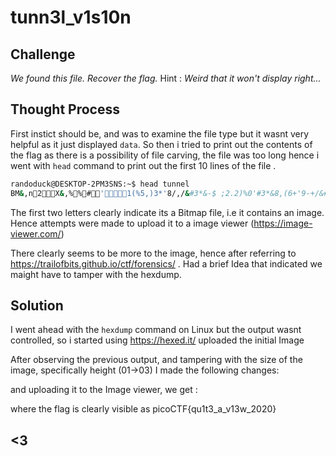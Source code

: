 # tunn3l_v1s10n

## Challenge
*We found this file. Recover the flag.* 
Hint : *Weird that it won't display right...*

## Thought Process
First instict should be, and was to examine the file type but it wasnt very helpful as it just displayed `data`. So then i tried to print out the contents of the flag as there is a possibility of file carving, the file was too long hence i went with `head` command to print out the first 10 lines of the file .

```bash
randoduck@DESKTOP-2PM3SNS:~$ head tunnel
BM&,n2X&,%%#'1(%5,)3*'8/,/&#3*&-$ ;2.2)%0'#3*&8,(6+'9-+/&##)U=1vffRmVpXoToT~cmiȗq��q��t��s��r��onkjdtUwZoVvR:qR=lO@mRDnSIw^TS93pXRvaYs_T~k^t4$M6'J3$F, H."F."D."<& 02#6'<+">+$B,&^D>fLF63?0-)P:/K5*?)B.#K7,E1&?+ C/$C/$@*H2'K2(G.$@'E,"L4(L4(K3'J2&L2$N4
```
The first two letters clearly indicate its a Bitmap file, i.e it contains an image. Hence attempts were made to upload it to a image viewer (https://image-viewer.com/)


There clearly seems to be more to the image, hence after referring to https://trailofbits.github.io/ctf/forensics/ . Had a brief Idea that indicated we maight have to tamper with the hexdump. 

## Solution
I went ahead with the `hexdump` command on Linux but the output wasnt controlled, so i started using https://hexed.it/ uploaded the initial Image 


After observing the previous output, and tampering with the size of the image, specifically height (01->03) I made the following changes:


and uploading it to the Image viewer, we get :

where the flag is clearly visible as picoCTF{qu1t3_a_v13w_2020}
## <3